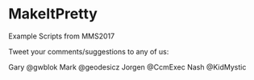 # MakeItPretty
Example Scripts from MMS2017 

Tweet your comments/suggestions to any of us:

Gary    @gwblok
Mark    @geodesicz
Jorgen  @CcmExec
Nash    @KidMystic